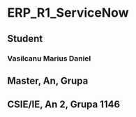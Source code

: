 # ERP_R1_ServiceNow

## Student
### Vasilcanu Marius Daniel

## Master, An, Grupa
## CSIE/IE, An 2, Grupa 1146
